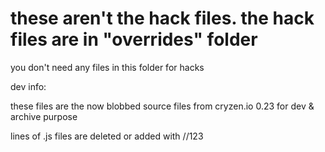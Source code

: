 # these aren't the hack files. the hack files are in "overrides" folder

you don't need any files in this folder for hacks

dev info:

these files are the now blobbed source files from cryzen.io 0.23 for dev & archive purpose

lines of .js files are deleted or added with //123
